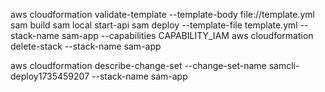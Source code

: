 aws cloudformation validate-template --template-body file://template.yml
sam build
sam local start-api
sam deploy --template-file template.yml --stack-name sam-app --capabilities CAPABILITY_IAM
aws cloudformation delete-stack --stack-name sam-app

aws cloudformation describe-change-set --change-set-name samcli-deploy1735459207 --stack-name sam-app


